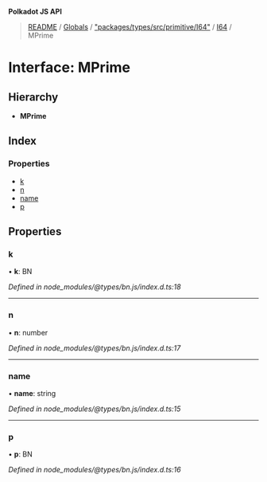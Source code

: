 **Polkadot JS API**

> [README](../README.md) / [Globals](../globals.md) / ["packages/types/src/primitive/I64"](../modules/_packages_types_src_primitive_i64_.md) / [I64](../classes/_packages_types_src_primitive_i64_.i64.md) / MPrime

# Interface: MPrime

## Hierarchy

* **MPrime**

## Index

### Properties

* [k](_packages_types_src_primitive_i64_.i64.mprime.md#k)
* [n](_packages_types_src_primitive_i64_.i64.mprime.md#n)
* [name](_packages_types_src_primitive_i64_.i64.mprime.md#name)
* [p](_packages_types_src_primitive_i64_.i64.mprime.md#p)

## Properties

### k

•  **k**: BN

*Defined in node_modules/@types/bn.js/index.d.ts:18*

___

### n

•  **n**: number

*Defined in node_modules/@types/bn.js/index.d.ts:17*

___

### name

•  **name**: string

*Defined in node_modules/@types/bn.js/index.d.ts:15*

___

### p

•  **p**: BN

*Defined in node_modules/@types/bn.js/index.d.ts:16*
